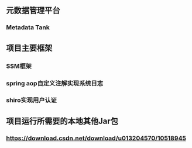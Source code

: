 ## 元数据管理平台 

### Metadata Tank

## 项目主要框架

### SSM框架

### spring aop自定义注解实现系统日志

### shiro实现用户认证

## 项目运行所需要的本地其他Jar包

### https://download.csdn.net/download/u013204570/10518945

